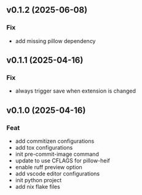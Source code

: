 ## v0.1.2 (2025-06-08)

### Fix

- add missing pillow dependency

## v0.1.1 (2025-04-16)

### Fix

- always trigger save when extension is changed

## v0.1.0 (2025-04-16)

### Feat

- add commitizen configurations
- add tox configurations
- init pre-commit-image command
- update to use CFLAGS for pillow-heif
- enable ruff preview option
- add vscode editor configurations
- init python project
- add nix flake files
